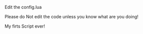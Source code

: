 Edit the config.lua 

Please do Not edit the code unless you know what are you doing!

My firts Script ever!
